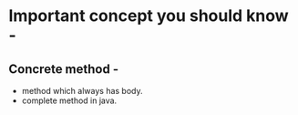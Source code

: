 # Important concept you should know -

## Concrete method - 
 - method which always has body.
 - complete method in java.

